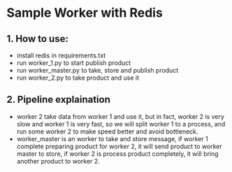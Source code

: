 # Sample Worker with Redis

## 1. How to use:
  - install redis in requirements.txt
  - run worker_1.py to start publish product
  - run worker_master.py to take, store and publish product
  - run worker_2.py to take product and use it
## 2. Pipeline explaination
  - worker 2 take data from worker 1 and use it, but in fact, worker 2 is very slow and worker 1 is very fast, so we will split worker 1 to a process, and run some worker 2 to make speed better and avoid bottleneck.
  - worker_master is an worker to take and store message, if worker 1 complete preparing product for worker 2, it will send product to worker master to store, if worker 2 is process product completely, it will bring another product to worker 2.
